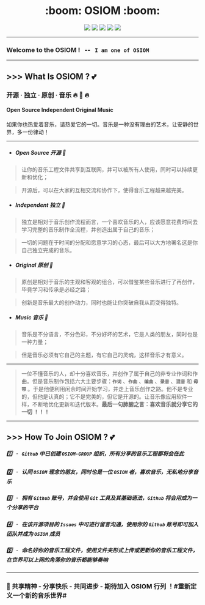<div>
  <h1 align="center"> :boom: OSIOM :boom: </h1>
  <div align="center">
    <a href="https://github.com/OSIOMs/OSIOM/blob/OSIOMusic/README.md#welcome-to-the-osiom-------i-am-one-of-osiom" target="_self">
      <img src="https://img.shields.io/badge/Music-Share-brightgreen?style=flat&logo=Canonical" /></a> 
    <a href="https://github.com/OSIOMs/OSIOM/blob/OSIOMusic/README.md#open-source-%E5%BC%80%E6%BA%90-dart" target="_self">
      <img src="https://img.shields.io/badge/Music-Open Source-blue?style=flat&logo=Authy" /></a> 
    <a href="https://github.com/OSIOMs/OSIOM/blob/OSIOMusic/README.md#independent-%E7%8B%AC%E7%AB%8B-dart" target="_self">
      <img src="https://img.shields.io/badge/Music-Independent-brightgreen?style=flat&logo=AMP" /></a> 
    <a href="https://github.com/OSIOMs/OSIOM/blob/OSIOMusic/README.md#original-%E5%8E%9F%E5%88%9B-dart" target="_self">
      <img src="https://img.shields.io/badge/Music-Original-blue?style=flat&logo=Coursera" /></a> 
    <a href="https://github.com/OSIOMs/OSIOM/blob/OSIOMusic/README.md#-how-to-join-osiom--two_hearts" target="_self">
      <img src="https://img.shields.io/badge/Music-Lover-brightgreen?style=flat&logo=Funimation" /></a> 
  </div>
</div>

---
### Welcome to the OSIOM ! &nbsp; -- &nbsp; `I am one of OSIOM`

---
## >>> What Is OSIOM ? :two_hearts:

### 开源 · 独立 · 原创 · 音乐 :fire: :musical_keyboard: :fire:

#### Open Source Independent Original Music

如果你也热爱着音乐，请热爱它的一切。音乐是一种没有理由的艺术，让安静的世界，多一份律动！

---
* ##### Open Source 开源 :dart:

> 让你的音乐工程文件共享到互联网，并可以被所有人使用，同时可以持续更新和优化；

> 开源后，可以在大家的互相交流和协作下，使得音乐工程越来越完美。
* ##### Independent 独立 :dart:

> 独立是相对于音乐创作流程而言，一个喜欢音乐的人，应该愿意花费时间去学习完整的音乐制作全流程，并创造出属于自己的音乐；

> 一切的问题在于时间的分配和愿意学习的心态，最后可以大方地署名这是你自己独立完成的音乐。
* ##### Original 原创 :dart:

> 原创是相对于音乐的主观和客观的组合，可以借鉴某些音乐进行了再创作，毕竟学习和传承是必经之路；

> 创新是音乐最大的创作动力，同时也能让你突破自我从而变得独特。
* ##### Music 音乐 :dart:

> 音乐是不分语言，不分色彩，不分好坏的艺术，它是人类的朋友，同时也是一种力量；

> 但是音乐必须有它自己的主题，有它自己的灵魂，这样音乐才有意义。

--- 
> 一位不懂音乐的人，却十分喜欢音乐，并创作了属于自己的非专业作词和作曲。但是音乐制作包括六大主要步骤：**`作词`** 、**`作曲`** 、**`编曲`** 、**`录音`** 、**`混音`** 和 **`母带`** 。于是他便利用闲余时间开始学习，并走上音乐创作之路。他不是专业的，但他是认真的；它不是完美的，但它是开源的。让音乐像应用软件一样，不断地优化更新和迭代版本。**最后一句肺腑之言：喜欢音乐就分享它的一切 ！！！**

---
## >>> How To Join OSIOM ? :two_hearts:

#####  :one: &nbsp; · &nbsp; `Github` 中已创建 `OSIOM-GROUP` 组织，所有分享的音乐工程都将会在此

##### :two: &nbsp; · &nbsp; 认同 `OSIOM` 理念的朋友，同时也是一位 `OSIOM` 者，喜欢音乐，无私地分享音乐

##### :three: &nbsp; · &nbsp; 拥有 `Github` 账号，并会使用 `Git` 工具及其基础语法，`Github` 将会用成为一个分享的平台

##### :four: &nbsp; · &nbsp; 在该开源项目的 `Issues` 中可进行留言沟通，使用你的 `Github` 账号即可加入团队并成为 `OSIOM` 成员

##### :five: &nbsp; · &nbsp; 命名好你的音乐工程文件，使用文件夹形式上传或更新你的音乐工程文件，在世界可以上网的角落你的音乐都能够奏响

---
### :sparkling_heart: 共享精神 - 分享快乐 - 共同进步 - 期待加入 OSIOM 行列 ！#重新定义一个新的音乐世界#
